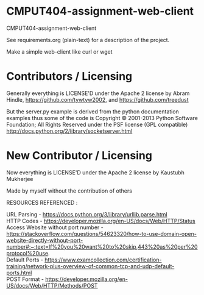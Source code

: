 CMPUT404-assignment-web-client
==============================

CMPUT404-assignment-web-client

See requirements.org (plain-text) for a description of the project.

Make a simple web-client like curl or wget

Contributors / Licensing
========================

Generally everything is LICENSE'D under the Apache 2 license by Abram Hindle, 
https://github.com/tywtyw2002, and https://github.com/treedust

But the server.py example is derived from the python documentation
examples thus some of the code is Copyright © 2001-2013 Python
Software Foundation; All Rights Reserved under the PSF license (GPL
compatible) http://docs.python.org/2/library/socketserver.html

New Contributor / Licensing
========================

Now everything is LICENSE'D under the Apache 2 license by Kaustubh Mukherjee

Made by myself without the contribution of others 

RESOURCES REFERENCED : 

URL Parsing - https://docs.python.org/3/library/urllib.parse.html  
HTTP Codes - https://developer.mozilla.org/en-US/docs/Web/HTTP/Status  
Access Website without port number - https://stackoverflow.com/questions/54623320/how-to-use-domain-open-website-directly-without-port-number#:~:text=If%20you%20want%20to%20skip,443%20as%20per%20protocol%20use.  
Default Ports - https://www.examcollection.com/certification-training/network-plus-overview-of-common-tcp-and-udp-default-ports.html  
POST Format - https://developer.mozilla.org/en-US/docs/Web/HTTP/Methods/POST  
